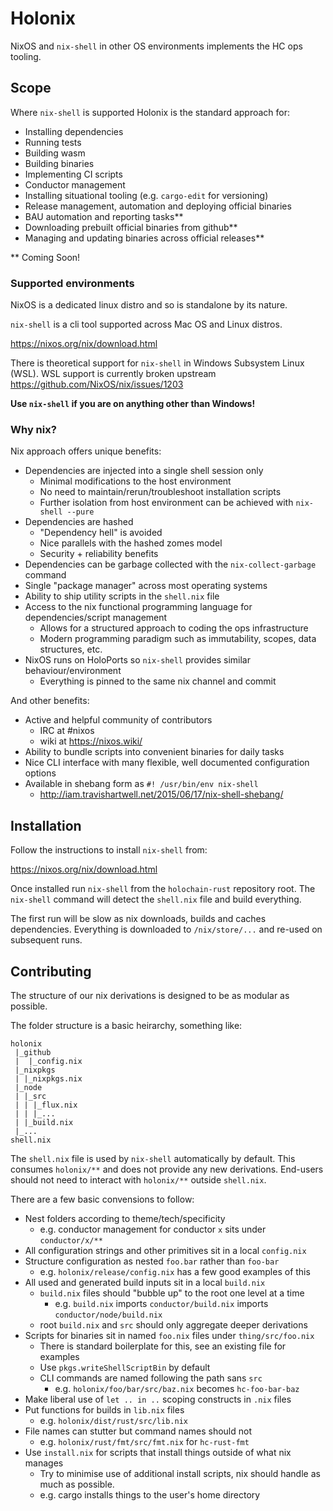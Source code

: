 # Holonix

NixOS and `nix-shell` in other OS environments implements the HC ops tooling.

## Scope

Where `nix-shell` is supported Holonix is the standard approach for:

- Installing dependencies
- Running tests
- Building wasm
- Building binaries
- Implementing CI scripts
- Conductor management
- Installing situational tooling (e.g. `cargo-edit` for versioning)
- Release management, automation and deploying official binaries
- BAU automation and reporting tasks**
- Downloading prebuilt official binaries from github**
- Managing and updating binaries across official releases**

** Coming Soon!

### Supported environments

NixOS is a dedicated linux distro and so is standalone by its nature.

`nix-shell` is a cli tool supported across Mac OS and Linux distros.

https://nixos.org/nix/download.html

There is theoretical support for `nix-shell` in Windows Subsystem Linux (WSL).
WSL support is currently broken upstream https://github.com/NixOS/nix/issues/1203

**Use `nix-shell` if you are on anything other than Windows!**

### Why nix?

Nix approach offers unique benefits:

- Dependencies are injected into a single shell session only
  - Minimal modifications to the host environment
  - No need to maintain/rerun/troubleshoot installation scripts
  - Further isolation from host environment can be achieved with `nix-shell --pure`
- Dependencies are hashed
  - "Dependency hell" is avoided
  - Nice parallels with the hashed zomes model
  - Security + reliability benefits
- Dependencies can be garbage collected with the `nix-collect-garbage` command
- Single "package manager" across most operating systems
- Ability to ship utility scripts in the `shell.nix` file
- Access to the nix functional programming language for dependencies/script management
  - Allows for a structured approach to coding the ops infrastructure
  - Modern programming paradigm such as immutability, scopes, data structures, etc.
- NixOS runs on HoloPorts so `nix-shell` provides similar behaviour/environment
  - Everything is pinned to the same nix channel and commit

And other benefits:

- Active and helpful community of contributors
  - IRC at #nixos
  - wiki at https://nixos.wiki/
- Ability to bundle scripts into convenient binaries for daily tasks
- Nice CLI interface with many flexible, well documented configuration options
- Available in shebang form as `#! /usr/bin/env nix-shell`
  - http://iam.travishartwell.net/2015/06/17/nix-shell-shebang/

## Installation

Follow the instructions to install `nix-shell` from:

https://nixos.org/nix/download.html

Once installed run `nix-shell` from the `holochain-rust` repository root.
The `nix-shell` command will detect the `shell.nix` file and build everything.

The first run will be slow as nix downloads, builds and caches dependencies.
Everything is downloaded to `/nix/store/...` and re-used on subsequent runs.

## Contributing

The structure of our nix derivations is designed to be as modular as possible.

The folder structure is a basic heirarchy, something like:

```
holonix
 |_github
 |  |_config.nix
 |_nixpkgs
 | |_nixpkgs.nix
 |_node
 | |_src
 | | |_flux.nix
 | | |_...
 | |_build.nix
 |_...
shell.nix
```

The `shell.nix` file is used by `nix-shell` automatically by default.
This consumes `holonix/**` and does not provide any new derivations.
End-users should not need to interact with `holonix/**` outside `shell.nix`.

There are a few basic convensions to follow:

- Nest folders according to theme/tech/specificity
  - e.g. conductor management for conductor `x` sits under `conductor/x/**`
- All configuration strings and other primitives sit in a local `config.nix`
- Structure configuration as nested `foo.bar` rather than `foo-bar`
  - e.g. `holonix/release/config.nix` has a few good examples of this
- All used and generated build inputs sit in a local `build.nix`
  - `build.nix` files should "bubble up" to the root one level at a time
    - e.g. `build.nix` imports `conductor/build.nix` imports `conductor/node/build.nix`
  - root `build.nix` and `src` should only aggregate deeper derivations
- Scripts for binaries sit in named `foo.nix` files under `thing/src/foo.nix`
  - There is standard boilerplate for this, see an existing file for examples
  - Use `pkgs.writeShellScriptBin` by default
  - CLI commands are named following the path sans `src`
    - e.g. `holonix/foo/bar/src/baz.nix` becomes `hc-foo-bar-baz`
- Make liberal use of `let .. in ..` scoping constructs in `.nix` files
- Put functions for builds in `lib.nix` files
  - e.g. `holonix/dist/rust/src/lib.nix`
- File names can stutter but command names should not
  - e.g. `holonix/rust/fmt/src/fmt.nix` for `hc-rust-fmt`
- Use `install.nix` for scripts that install things outside of what nix manages
  - Try to minimise use of additional install scripts, nix should handle as
    much as possible.
  - e.g. cargo installs things to the user's home directory
